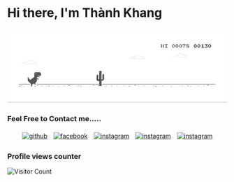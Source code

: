 # Hi there, I'm Thành Khang

[![J2TEAM](dino.gif)](https://j2team.dev/?utm_source=github&utm_medium=github_profile)

### Feel Free to Contact me.....

<p align="center">
	<a href="https://github.com/nthanhkhang"><img alt="github" width="10%" style="padding:5px" src="https://img.icons8.com/clouds/100/000000/github.png"/></a>
	<a href="https://www.facebook.com/thanhkhang.profile/"><img alt="facebook" width="10%" style="padding:5px" src="https://img.icons8.com/clouds/100/000000/facebook-new.png"/></a>
	<a href="https://www.instagram.com/khang_n_t/"><img alt="instagram" width="10%" style="padding:5px" src="https://img.icons8.com/clouds/100/000000/instagram.png"/></a>
	<a href="https://twitter.com/nthanhkhang_"><img alt="instagram" width="10%" style="padding:5px" src="https://img.icons8.com/clouds/100/000000/twitter.png"/></a>
	<a href="https://twitter.com/nthanhkhang_"><img alt="instagram" width="10%" style="padding:5px" src="https://img.icons8.com/clouds/100/000000/email.png"/></a>
</p>

### Profile views counter
![Visitor Count](https://profile-counter.glitch.me/{nthanhkhang}/count.svg)
